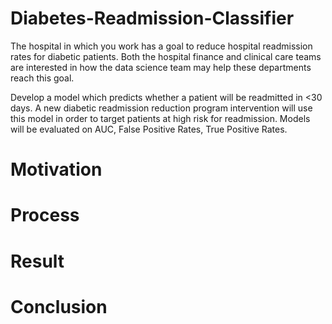 # Diabetes-Readmission-Classifier

The hospital in which you work has a goal to reduce hospital readmission rates for diabetic patients. Both the hospital finance and clinical care teams are interested in how the data science team may help these departments reach this goal.

Develop a model which predicts whether a patient will be readmitted in <30 days. A new diabetic readmission reduction program intervention will use this model in order to target patients at high risk for readmission. Models will be evaluated on AUC, False Positive Rates, True Positive Rates.

# Motivation

# Process

# Result 

# Conclusion

